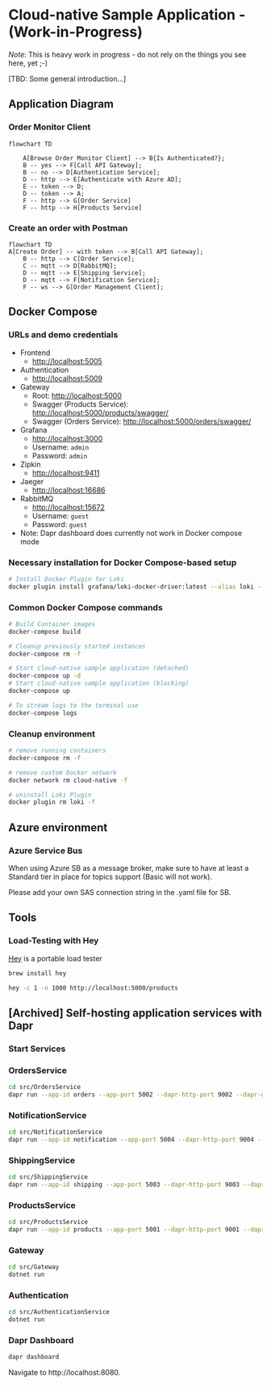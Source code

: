 # Cloud-native Sample Application - (Work-in-Progress)

*Note*: This is heavy work in progress - do not rely on the things you see here, yet ;-)

[TBD: Some general introduction...]

## Application Diagram

### Order Monitor Client

```mermaid
flowchart TD

    A[Browse Order Monitor Client] --> B{Is Authenticated?};
    B -- yes --> F[Call API Gateway];
    B -- no --> D[Authentication Service];
    D -- http --> E[Authenticate with Azure AD];
    E -- token --> D;
    D -- token --> A;
    F -- http --> G[Order Service]
    F -- http --> H[Products Service]
```

### Create an order with Postman

```mermaid
flowchart TD
A[Create Order] -- with token --> B[Call API Gateway];
    B -- http --> C[Order Service];
    C -- mqtt --> D[RabbitMQ];
    D -- mqtt --> E[Shipping Service];
    D -- mqtt --> F[Notification Service];
    F -- ws --> G[Order Management Client];
```

## Docker Compose

### URLs and demo credentials

* Frontend
  * [http://localhost:5005](http://localhost:5005)
* Authentication
  * [http://localhost:5009](http://localhost:5009)
* Gateway
  * Root: [http://localhost:5000](http://localhost:5000)
  * Swagger (Products Service): [http://localhost:5000/products/swagger/](http://localhost:5000/products/swagger/)
  * Swagger (Orders Service): [http://localhost:5000/orders/swagger/](http://localhost:5000/orders/swagger/)
* Grafana
  * [http://localhost:3000](http://localhost:3000)
  * Username: `admin`
  * Password: `admin`
* Zipkin
  * [http://localhost:9411](http://localhost:9411)
* Jaeger
  * [http://localhost:16686](http://localhost:16686)
* RabbitMQ
  * [http://localhost:15672](http://localhost:15672)
  * Username: `guest`
  * Password: `guest`
* Note: Dapr dashboard does currently not work in Docker compose mode

### Necessary installation for Docker Compose-based setup

```bash
# Install Docker Plugin for Loki
docker plugin install grafana/loki-docker-driver:latest --alias loki --grant-all-permissions
```

### Common Docker Compose commands

```bash
# Build Container images
docker-compose build

# Cleanup previously started instances
docker-compose rm -f

# Start cloud-native sample application (detached)
docker-compose up -d
# Start cloud-native sample application (blocking)
docker-compose up

# To stream logs to the terminal use
docker-compose logs
```

### Cleanup environment

```bash
# remove running containers
docker-compose rm -f

# remove custom Docker network
docker network rm cloud-native -f

# uninstall Loki Plugin
docker plugin rm loki -f
```

## Azure environment
### Azure Service Bus
When using Azure SB as a message broker, make sure to have at least a Standard tier in place for topics support (Basic will not work).

Please add your own SAS connection string in the .yaml file for SB.

## Tools

### Load-Testing with Hey

[Hey](https://github.com/rakyll/hey) is a portable load tester

```bash
brew install hey

hey -c 1 -n 1000 http://localhost:5000/products
```

## [Archived] Self-hosting application services with Dapr

### Start Services

### OrdersService

```bash
cd src/OrdersService
dapr run --app-id orders --app-port 5002 --dapr-http-port 9002 --dapr-grpc-port 10002 --components-path ../dapr/components --config ../dapr/config.yaml --log-level debug -- dotnet run
```

### NotificationService

```bash
cd src/NotificationService
dapr run --app-id notification --app-port 5004 --dapr-http-port 9004 --dapr-grpc-port 10004 --components-path ../dapr/components --config ../dapr/config.yaml -- dotnet run
```

### ShippingService

```bash
cd src/ShippingService
dapr run --app-id shipping --app-port 5003 --dapr-http-port 9003 --dapr-grpc-port 10003 --components-path ../dapr/components --config ../dapr/config.yaml --log-level debug -- go run ./cmd/api.go
```

### ProductsService

```bash
cd src/ProductsService
dapr run --app-id products --app-port 5001 --dapr-http-port 9001 --dapr-grpc-port 10001 --config ../dapr/config.yaml -- dotnet run
```

### Gateway

```bash
cd src/Gateway
dotnet run
```

### Authentication

```bash
cd src/AuthenticationService
dotnet run
```

### Dapr Dashboard

```bash
dapr dashboard
```

Navigate to http://localhost:8080.
